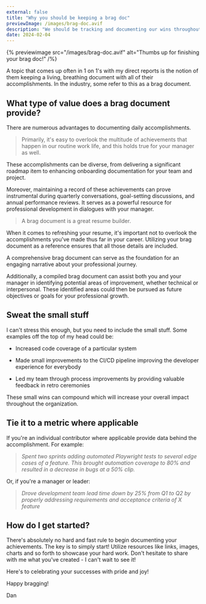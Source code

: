 ```yaml
---
external: false
title: "Why you should be keeping a brag doc"
previewImage: /images/brag-doc.avif
description: "We should be tracking and documenting our wins throughout our careers. It will pay dividends in the long run."
date: 2024-02-04
---
```


{% previewimage src="/images/brag-doc.avif" alt="Thumbs up for finishing your brag doc!" /%}

A topic that comes up often in 1 on 1's with my direct reports is the notion of them keeping a living, breathing document with all of their accomplishments. In the industry, some refer to this as a brag document.

## What type of value does a brag document provide?

There are numerous advantages to documenting daily accomplishments. 

> Primarily, it's easy to overlook the multitude of achievements that happen in our routine work life, and this holds true for your manager as well.

These accomplishments can be diverse, from delivering a significant roadmap item to enhancing onboarding documentation for your team and project.

Moreover, maintaining a record of these achievements can prove instrumental during quarterly conversations, goal-setting discussions, and annual performance reviews. It serves as a powerful resource for professional development in dialogues with your manager.

> A brag document is a great resume builder.

When it comes to refreshing your resume, it's important not to overlook the accomplishments you've made thus far in your career. Utilizing your brag document as a reference ensures that all those details are included.

A comprehensive brag document can serve as the foundation for an engaging narrative about your professional journey.

Additionally, a compiled brag document can assist both you and your manager in identifying potential areas of improvement, whether technical or interpersonal. These identified areas could then be pursued as future objectives or goals for your professional growth.

## Sweat the small stuff

I can't stress this enough, but you need to include the small stuff. Some examples off the top of my head could be:

- Increased code coverage of a particular system

- Made small improvements to the CI/CD pipeline improving the developer experience for everybody

- Led my team through process improvements by providing valuable feedback in retro ceremonies

These small wins can compound which will increase your overall impact throughout the organization.

## Tie it to a metric where applicable

If you're an individual contributor where applicable provide data behind the accomplishment. For example:

> _Spent two sprints adding automated Playwright tests to several edge cases of a feature. This brought automation coverage to 80% and resulted in a decrease in bugs at a 50% clip._

Or, if you're a manager or leader:
> _Drove development team lead time down by 25% from Q1 to Q2 by properly addressing requirements and acceptance criteria of X feature_

## How do I get started?

There's absolutely no hard and fast rule to begin documenting your achievements. The key is to simply start! Utilize resources like links, images, charts and so forth to showcase your hard work. Don't hesitate to share with me what you've created - I can't wait to see it!

Here's to celebrating your successes with pride and joy!

Happy bragging!

Dan
